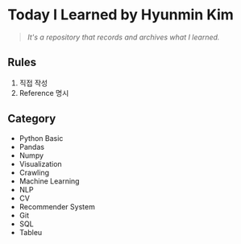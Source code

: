 # **Today I Learned by Hyunmin Kim**

> *It's a repository that records and archives what I learned.*

## Rules

1. 직접 작성
2. Reference 명시

## Category

- Python Basic
- Pandas
- Numpy
- Visualization
- Crawling
- Machine Learning
- NLP
- CV
- Recommender System
- Git
- SQL
- Tableu